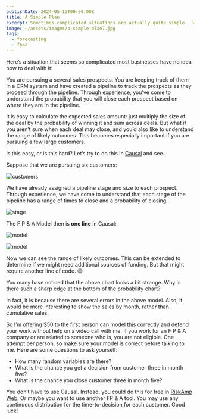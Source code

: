 ```yaml
---
publishDate: 2024-05-15T00:00:00Z
title: A Simple Plan
excerpt: Sometimes complicated situations are actually quite simple.  We show how a seemingly difficult business can be modeled in one line. WARNING. This is an advanced article, not suitable for most entrepreneurs.  If in doubt, skip it.
image: ~/assets/images/a-simple-plan7.jpg
tags:
  - forecasting
  - fp&a
---
```


Here’s a situation that seems so complicated most businesses have no idea how to deal with it:

You are pursuing a several sales prospects.  You are keeping track of them in a CRM system and have created a pipeline to track the prospects as they proceed through the pipeline.  Through experience, you’ve come to understand the probability that you will close each prospect based on where they are in the pipeline.  

It is easy to calculate the expected sales amount:  just multiply the size of the deal by the probability of winning it and sum across deals.  But what if you aren’t sure when each deal may close, and you’d also like to understand the range of likely outcomes.   This becomes especially important if you are pursuing a few large customers.

Is this easy, or is this hard?  Let’s try to do this in [Causal](https://causal.app/) and see.

Suppose that we are pursuing six customers:

![customers](~/assets/images/customers.png)

We have already assigned a pipeline stage and size to each prospect.   Through experience, we have come to understand that each stage of the pipeline has a range of times to close and a probability of closing.

![stage](~/assets/images/stage.png)

The F P & A Model then is **one line** in Causal:

![model](~/assets/images/model.png)

![model](~/assets/images/sales.png)

Now we can see the range of likely outcomes.  This can be extended to determine if we might need additional sources of funding.  But that might require another line of code. &#x1F60A;

You many have noticed that the above chart looks a bit strange.  Why is there such a sharp edge at the bottom of the probability chart?  

In fact, it is because there are several errors in the above model.  Also, it would be more interesting to show the sales by month, rather than cumulative sales.

So I’m offering $50 to the first person can model this correctly and defend your work without help on a video call with me.  If you work for an F P & A company or are related to someone who is, you are not eligible.  One attempt per person, so make sure your model is correct before talking to me.  Here are some questions to ask yourself:

- How many random variables are there?
- What is the chance you get a decision from customer three in month five?
- What is the chance you close customer three in month five?

You don’t have to use Causal.  Instead, you could do this for free in [RiskAmp Web](https://web.riskamp.com/about).  Or maybe you want to use another FP & A tool.  You may use any continuous distribution for the time-to-decision for each customer.  Good luck!
